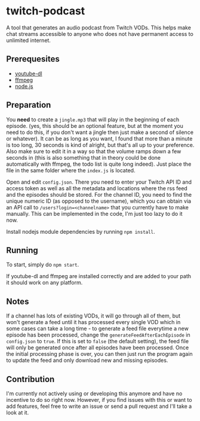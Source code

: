 # twitch-podcast
A tool that generates an audio podcast from Twitch VODs.
This helps make chat streams accessible to anyone who does not have permanent access to unlimited internet.

## Prerequesites
- [youtube-dl](https://github.com/ytdl-org/youtube-dl)
- [ffmpeg](https://ffmpeg.org/download.html)
- [node.js](https://nodejs.org/)

## Preparation
You **need** to create a `jingle.mp3` that will play in the beginning of each episode. (yes, this should be an optional feature, but at the moment you need to do this, if you don't want a jingle then just make a second of silence or whatever). It can be as long as you want, I found that more than a minute is too long, 30 seconds is kind of alright, but that's all up to your preference. Also make sure to edit it in a way so that the volume ramps down a few seconds in (this is also something that in theory could be done automatically with ffmpeg, the todo list is quite long indeed). Just place the file in the same folder where the `index.js` is located.

Open and edit `config.json`. There you need to enter your Twitch API ID and access token as well as all the metadata and locations where the rss feed and the episodes should be stored.
For the channel ID, you need to find the unique numeric ID (as opposed to the username), which you can obtain via an API call to `/users?login=<channelname>` that you currently have to make manually. This can be implemented in the code, I'm just too lazy to do it now.

Install nodejs module dependencies by running `npm install`.

## Running

To start, simply do `npm start`.

If youtube-dl and ffmpeg are installed correctly and are added to your path it should work on any platform.


## Notes

If a channel has lots of existing VODs, it will go through all of them, but won't generate a feed until it has processed every single VOD which in some cases can take a long time - to generate a feed file everytime a new episode has been processed, change the `generateFeedAfterEachEpisode` in `config.json` to `true`. If this is set to `false` (the default setting), the feed file will only be generated once after all episodes have been processed. Once the initial processing phase is over, you can then just run the program again to update the feed and only download new and missing episodes.

## Contribution
I'm currently not actively using or developing this anymore and have no incentive to do so right now. However, if you find issues with this or want to add features, feel free to write an issue or send a pull request and I'll take a look at it.